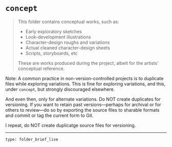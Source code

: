# `concept `

> This folder contains conceptual works, such as:
> - Early exploratory sketches
> - Look-development illustrations
> - Character-design roughs and variations
> - Actual cleaned character-design sheets
> - Scripts, storyboards, etc
> 
> These are works produced during the project, albeit for the artists' conceptual reference.


Note: A common practice in non-version-controlled projects is to duplicate files while exploring variations. This is fine for exploring variations, and this, under `concept`, but strongly discouraged elsewhere. 

And even then, only for alternate variations. Do NOT create duplicates for versioning. If you want to retain past versions—perhaps for archival or for others to review—do so by exporting the source files to sharable formats and commit or tag the current form to Git. 

I repeat, do NOT create duplicatge source files for versioning.

---

```ccard
type: folder_brief_live
```
 
